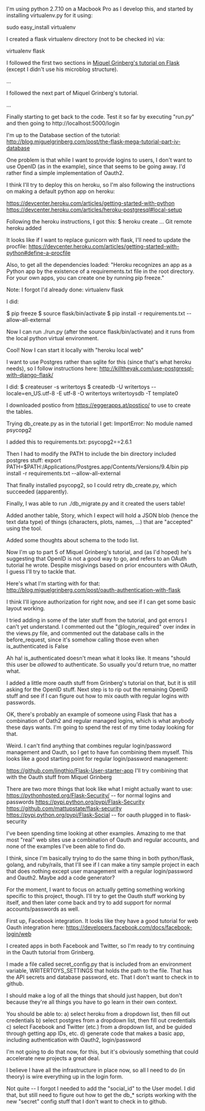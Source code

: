 
I'm using python 2.7.10 on a Macbook Pro as I develop this, and started by installing virtualenv.py for it using:

sudo easy_install virtualenv

I created a flask virtualenv directory (not to be checked in) via:

virtualenv flask

I followed the first two sections in [Miquel Grinberg's tutorial on Flask](http://blog.miguelgrinberg.com/post/the-flask-mega-tutorial-part-ii-templates)
(except I didn't use his microblog structure). 

...

I followed the next part of Miquel Grinberg's tutorial.

...

Finally starting to get back to the code. Test it so far by executing "run.py" and
then going to http://localhost:5000/login

I'm up to the Database section of the tutorial: http://blog.miguelgrinberg.com/post/the-flask-mega-tutorial-part-iv-database

One problem is that while I want to provide logins to users, I don't want to use OpenID (as in the example),
since that seems to be going away. I'd rather find a simple implementation of Oauth2.

I think I'll try to deploy this on heroku, so I'm also following the instructions on making a default python app on heroku:

https://devcenter.heroku.com/articles/getting-started-with-python
https://devcenter.heroku.com/articles/heroku-postgresql#local-setup

Following the heroku instructions, I got this:
$ heroku create
...
Git remote heroku added

It looks like if I want to replace gunicorn with flask, I'll need to update the procfile:
https://devcenter.heroku.com/articles/getting-started-with-python#define-a-procfile

Also, to get all the dependencies loaded:
"Heroku recognizes an app as a Python app by the existence of a requirements.txt file in the root directory. 
For your own apps, you can create one by running pip freeze."

Note: I forgot I'd already done: virtualenv flask

I did:

$ pip freeze
$ source flask/bin/activate
$ pip install -r requirements.txt --allow-all-external

Now I can run ./run.py (after the source flask/bin/activate) and it runs from the local python virtual environment.

Cool! Now I can start it locally with "heroku local web"

I want to use Postgres rather than sqlite for this (since that's what heroku needs), so I follow instructions here:
http://killtheyak.com/use-postgresql-with-django-flask/

I did:
$ createuser -s writertoys
$ createdb -U writertoys --locale=en_US.utf-8 -E utf-8 -O writertoys writertoysdb -T template0

I downloaded postico from https://eggerapps.at/postico/ to use to create the tables.

Trying db_create.py as in the tutorial I get:
ImportError: No module named psycopg2

I added this to requirements.txt:
psycopg2==2.6.1

Then I had to modify the PATH to include the bin directory included postgres stuff:
export PATH=$PATH:/Applications/Postgres.app/Contents/Versions/9.4/bin
pip install -r requirements.txt --allow-all-external

That finally installed psycopg2, so I could retry db_create.py, which succeeded (apparently).

Finally, I was able to run ./db_migrate.py and it created the users table!

Added another table, Story, which I expect will hold a JSON blob (hence the text data type)
of things (characters, plots, names, ...) that are "accepted" using the tool.

Added some thoughts about schema to the todo list.

Now I'm up to part 5 of Miquel Grinberg's tutorial, and (as I'd hoped) he's suggesting that
OpenID is not a good way to go, and refers to an OAuth tutorial he wrote. Despite misgivings
based on prior encounters with OAuth, I guess I'll try to tackle that.

Here's what I'm starting with for that:
http://blog.miguelgrinberg.com/post/oauth-authentication-with-flask

I think I'll ignore authorization for right now, and see if I can get some basic layout
working.

I tried adding in some of the later stuff from the tutorial, and got errors I can't yet
understand. I commented out the "@login_required" over index in the views.py file, and
commented out the database calls in the before_request, since it's somehow calling those
even when is_authenticated is False

Ah ha! is_authenticated doesn't mean what it looks like. It means "should this user be
*allowed* to authenticate. So usually you'd return true, no matter what.

I added a little more oauth stuff from Grinberg's tutorial on that, but it is still asking
for the OpenID stuff. Next step is to rip out the remaining OpenID stuff and see if I can
figure out how to mix oauth with regular logins with passwords.

OK, there's probably an example of someone using Flask that has a combination of Oath2 and
regular managed logins, which is what anybody these days wants. I'm going to spend the
rest of my time today looking for that.

Weird. I can't find anything that combines regular login/password management and Oauth, so
I get to have fun combining them myself. This looks like a good starting point for regular
login/password management:

https://github.com/lingthio/Flask-User-starter-app
I'll try combining that with the Oauth stuff from Miquel Grinberg

There are two more things that look like what I might actually want to use:
https://pythonhosted.org/Flask-Security/ -- for normal logins and passwords
https://pypi.python.org/pypi/Flask-Security
https://github.com/mattupstate/flask-security
https://pypi.python.org/pypi/Flask-Social -- for oauth plugged in to flask-security

I've been spending time looking at other examples. Amazing to me that most "real" web
sites use a combination of Oauth and regular accounts, and none of the examples I've
been able to find do.

I think, since I'm basically trying to do the same thing in both python/flask, golang,
and ruby/rails, that I'll see if I can make a tiny sample project in each that does
nothing except user management with a regular login/password and Oauth2. Maybe add a
code generator?

For the moment, I want to focus on actually getting something working specific to
this project, though. I'll try to get the Oauth stuff working by itself, and then
later come back and try to add support for normal accounts/passwords as well.

First up, Facebook integration. It looks like they have a good tutorial for web
Oauth integration here:
https://developers.facebook.com/docs/facebook-login/web

I created apps in both Facebook and Twitter, so I'm ready to try continuing in
the Oauth tutorial from Grinberg.

I made a file called secret_config.py that is included from an environment variable,
WRITERTOYS_SETTINGS that holds the path to the file. That has the API secrets
and database password, etc. That I don't want to check in to github.

I should make a log of all the things that should just happen, but don't because
they're all things you have to go learn in their own context.

You should be able to:
  a) select heroku from a dropdown list, then fill out credentials
  b) select postgres from a dropdown list, then fill out credentials
  c) select Facebook and Twitter (etc.) from a dropdown list, and be guided through getting app IDs, etc.
  d) generate code that makes a basic app, including authentication with Oauth2, login/password

I'm not going to do that now, for this, but it's obviously something that could accelerate new
projects a great deal.

I believe I have all the infrastructure in place now, so all I need to do (in theory)
is wire everything up in the login form.

Not quite -- I forgot I needed to add the "social_id" to the User model. I did that, but
still need to figure out how to get the db_* scripts working with the new "secret" config
stuff that I don't want to check in to github.
